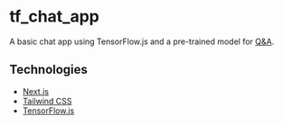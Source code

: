 # tf_chat_app

A basic chat app using TensorFlow.js and a pre-trained model for [Q&A](https://github.com/tensorflow/tfjs-models/tree/master/qna).

## Technologies

- [Next.js](https://nextjs.org/)
- [Tailwind CSS](https://tailwindcss.com/)
- [TensorFlow.js](https://www.tensorflow.org/js)
